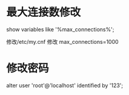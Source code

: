 # 最大连接数修改

show variables like '%max_connections%';

修改/etc/my.cnf 修改 max_connections=1000

# 修改密码

 alter user 'root'@'localhost' identified by '123';
